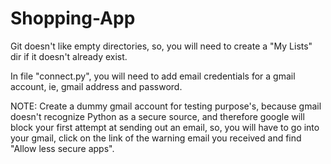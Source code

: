 # Shopping-App
Git doesn't like empty directories, so, you will need to create a "My Lists" dir if it doesn't already exist.


In file "connect.py", you will need to add email credentials for a gmail account, ie, gmail address and password.


NOTE: Create a dummy gmail account for testing purpose's, because gmail doesn't recognize Python as a secure source, and therefore google will block your first attempt at sending out an email, so, you will have to go into your gmail, click on the link of the warning email you received and find "Allow less secure apps".

